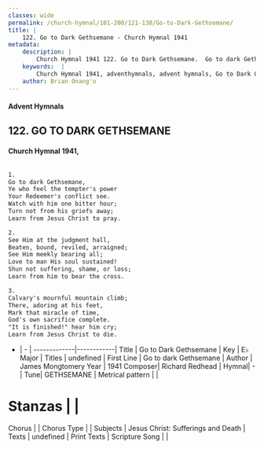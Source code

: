```yaml
---
classes: wide
permalink: /church-hymnal/101-200/121-130/Go-to-Dark-Gethsemane/
title: |
    122. Go to Dark Gethsemane - Church Hymnal 1941
metadata:
    description: |
        Church Hymnal 1941 122. Go to Dark Gethsemane.  Go to dark Gethsemane, Ye who feel the tempter's power Your Redeemer's conflict see. Watch with him one bitter hour; Turn not from his griefs away; Learn from Jesus Christ to pray.  
    keywords:  |
        Church Hymnal 1941, adventhymnals, advent hymnals, Go to Dark Gethsemane, Go to dark Gethsemane. 
    author: Brian Onang'o
---
```


#### Advent Hymnals
## 122. GO TO DARK GETHSEMANE
####  Church Hymnal 1941,

```txt

1.
Go to dark Gethsemane,
Ye who feel the tempter's power
Your Redeemer's conflict see.
Watch with him one bitter hour;
Turn not from his griefs away;
Learn from Jesus Christ to pray.

2.
See Him at the judgment hall,
Beaten, bound, reviled, arraigned;
See Him meekly bearing all;
Love to man His soul sustained!
Shun not suffering, shame, or loss;
Learn from him to bear the cross.

3.
Calvary's mournful mountain climb;
There, adoring at his feet,
Mark that miracle of time,
God's own sacrifice complete.
"It is finished!" hear him cry;
Learn from Jesus Christ to die.


```

- |   -  |
-------------|------------|
Title | Go to Dark Gethsemane |
Key | E♭ Major |
Titles | undefined |
First Line | Go to dark Gethsemane |
Author | James Mongtomery
Year | 1941
Composer| Richard Redhead |
Hymnal|  - |
Tune| GETHSEMANE |
Metrical pattern | |
# Stanzas |  |
Chorus |  |
Chorus Type |  |
Subjects | Jesus Christ: Sufferings and Death |
Texts | undefined |
Print Texts | 
Scripture Song |  |
    
